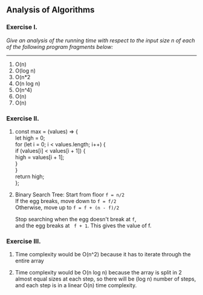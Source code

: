 ## Analysis of Algorithms

### Exercise I.
*Give an analysis of the running time with respect to the input size n of each of the following program fragments below:*

___

1. O(n)
2. O(log n)
3. O(n*2
4. O(n log n)
5. O(n^4)
6. O(n)
7. O(n)


### Exercise II.
1. const max = (values) => {<br/>
    let high = 0;<br/>
    for (let i = 0; i < values.length; i++) {<br/>
        if (values[i] < values[i + 1]) {<br/>
            high = values[i + 1];<br/>
        }<br/>
    }<br/>
    return high;<br/>
};

2.  Binary Search Tree:
    Start from floor ` f = n/2 `<br/>
    If the egg breaks, move down to ` f = f/2 ` <br/>
    Otherwise, move up to ` f = f + (n - f)/2 `<br/>

    Stop searching when the egg doesn't break at ` f `, <br/>
    and the egg breaks at ` f + 1`.
    This gives the value of f. 

### Exercise III.

1. Time complexity would be O(n^2) because it has to iterate through the entire array

2. Time complexity would be O(n log n) because the array is split in 2 almost equal sizes at each step, so there will be (log n) number of steps, and each step is in a
linear O(n) time complexity.